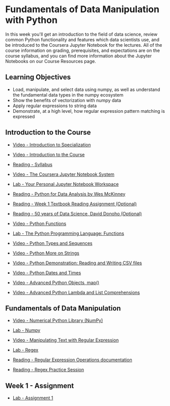 # Fundamentals of Data Manipulation with Python

In this week you'll get an introduction to the field of data science, review common Python functionality and features which data scientists use, and be introduced to the Coursera Jupyter Notebook for the lectures. All of the course information on grading, prerequisites, and expectations are on the course syllabus, and you can find more information about the Jupyter Notebooks on our Course Resources page.

## Learning Objectives

- Load, manipulate, and select data using numpy, as well as understand the fundamental data types in the numpy ecosystem
- Show the benefits of vectorization with numpy data
- Apply regular expressions to string data
- Demonstrate, at a high level, how regular expression pattern matching is expressed

## Introduction to the Course

- [Video - Introduction to Specialization](https://www.coursera.org/learn/python-data-analysis/lecture/TPrDp/introduction-to-specialization)

- [Video - Introduction to the Course](https://www.coursera.org/learn/python-data-analysis/lecture/MIvLe/introduction-to-the-course)

- [Reading - Syllabus](https://www.coursera.org/learn/python-data-analysis/supplement/RzTaF/syllabus)

- [Video - The Coursera Jupyter Notebook System](https://www.coursera.org/learn/python-data-analysis/lecture/nWh1K/the-coursera-jupyter-notebook-system)

- [Lab - Your Personal Jupyter Notebook Workspace](https://www.coursera.org/learn/python-data-analysis/ungradedLab/33VUU/your-personal-jupyter-notebook-workspace/lab)

- [Reading - Python for Data Analysis by Wes McKinney](https://wesmckinney.com/book/)

- [Reading - Week 1 Textbook Reading Assignment (Optional)](https://www.coursera.org/learn/python-data-analysis/supplement/fP74v/week-1-textbook-reading-assignment-optional)

- [Reading - 50 years of Data Science, David Donoho (Optional)](http://courses.csail.mit.edu/18.337/2015/docs/50YearsDataScience.pdf)

- [Video - Python Functions](https://www.coursera.org/learn/python-data-analysis/lecture/v7PKy/python-functions)

- [Lab - The Python Programming Language: Functions](./Labs/IntroductionToCourse.ipynb)

- [Video - Python Types and Sequences](https://www.coursera.org/learn/python-data-analysis/lecture/fZ466/python-types-and-sequences)

- [Video - Python More on Strings](https://www.coursera.org/learn/python-data-analysis/lecture/HPh3O/python-more-on-strings)

- [Video - Python Demonstration: Reading and Writing CSV files](https://www.coursera.org/learn/python-data-analysis/lecture/ktRTE/python-demonstration-reading-and-writing-csv-files)

- [Video - Python Dates and Times](https://www.coursera.org/learn/python-data-analysis/lecture/Fpybh/python-dates-and-times)

- [Video - Advanced Python Objects, map()](https://www.coursera.org/learn/python-data-analysis/lecture/PeW28/advanced-python-objects-map)

- [Video - Advanced Python Lambda and List Comprehensions](https://www.coursera.org/learn/python-data-analysis/lecture/AVjRT/advanced-python-lambda-and-list-comprehensions)

## Fundamentals of Data Manipulation

- [Video - Numerical Python Library (NumPy)](https://www.coursera.org/learn/python-data-analysis/lecture/kAQc1/numerical-python-library-numpy)

- [Lab - Numpy](./Labs/Numpy_ed.ipynb)

- [Video - Manipulating Text with Regular Expression](https://www.coursera.org/learn/python-data-analysis/lecture/aSuH7/manipulating-text-with-regular-expression)

- [Lab - Regex](./Labs/Regex_ed.ipynb)

- [Reading - Regular Expression Operations documentation](https://docs.python.org/3/library/re.html)

- [Reading - Regex Practice Session](https://www.coursera.org/learn/python-data-analysis/ungradedWidget/23Jb8/regex-practice-session)

## Week 1 - Assignment

- [Lab - Assignment 1](./Labs/assignment1.ipynb)